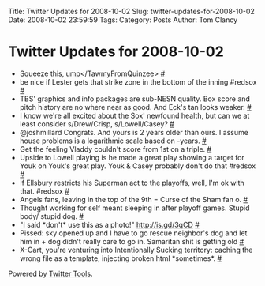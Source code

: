 Title: Twitter Updates for 2008-10-02
Slug: twitter-updates-for-2008-10-02
Date: 2008-10-02 23:59:59
Tags: 
Category: Posts
Author: Tom Clancy

# Twitter Updates for 2008-10-02

<ul>
	<li>Squeeze this, ump&lt;/TawmyFromQuinzee&gt; <a href="http://twitter.com/tclancy/statuses/942752934">#</a></li>
	<li>be nice if Lester gets that strike zone in the bottom of the inning #redsox <a href="http://twitter.com/tclancy/statuses/942756909">#</a></li>
	<li>TBS' graphics and info packages are sub-NESN quality. Box score and pitch history are no where near as good. And Eck's tan looks weaker. <a href="http://twitter.com/tclancy/statuses/942865067">#</a></li>
	<li>I know we're all excited about the Sox' newfound health, but can we at least consider s/Drew/Crisp, s/Lowell/Casey? <a href="http://twitter.com/tclancy/statuses/942866299">#</a></li>
	<li>@joshmillard Congrats. And yours is 2 years older than ours. I assume house problems is a logarithmic scale based on -years. <a href="http://twitter.com/tclancy/statuses/942878135">#</a></li>
	<li>Get the feeling Vladdy couldn't score from 1st on a triple. <a href="http://twitter.com/tclancy/statuses/942878515">#</a></li>
	<li>Upside to Lowell playing is he made a great play showing a target for Youk on Youk's great play. Youk &amp; Casey probably don't do that #redsox <a href="http://twitter.com/tclancy/statuses/942881459">#</a></li>
	<li>If Ellsbury restricts his Superman act to the playoffs, well, I'm ok with that. #redsox <a href="http://twitter.com/tclancy/statuses/942888518">#</a></li>
	<li>Angels fans, leaving in the top of the 9th = Curse of the Sham fan o. <a href="http://twitter.com/tclancy/statuses/942889611">#</a></li>
	<li>Thought working for self meant sleeping in after playoff games. Stupid body/ stupid dog. <a href="http://twitter.com/tclancy/statuses/943222413">#</a></li>
	<li>"I said *don't* use this as a photo!" <a href="http://is.gd/3qCD" rel="nofollow">http://is.gd/3qCD</a> <a href="http://twitter.com/tclancy/statuses/943335997">#</a></li>
	<li>Pissed: sky opened up and I have to go rescue neighbor's dog and let him in + dog didn't really care to go in. Samaritan shit is getting old <a href="http://twitter.com/tclancy/statuses/943494206">#</a></li>
	<li>X-Cart, you're venturing into Intentionally Sucking territory: caching the wrong file as a template, injecting broken html *sometimes*. <a href="http://twitter.com/tclancy/statuses/943599421">#</a></li>
</ul>
<p>Powered by <a href="http://alexking.org/projects/wordpress">Twitter Tools</a>.</p>
